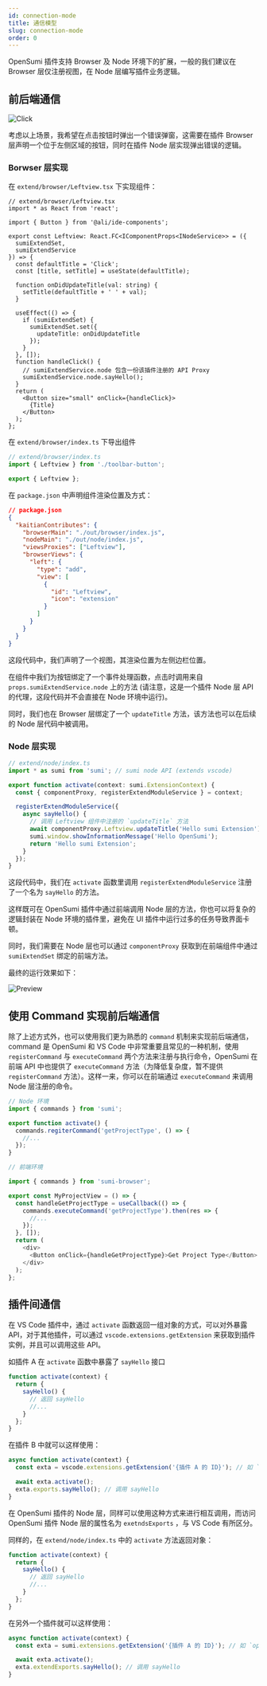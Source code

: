 ```yaml
---
id: connection-mode
title: 通信模型
slug: connection-mode
order: 0
---
```


OpenSumi 插件支持 Browser 及 Node 环境下的扩展，一般的我们建议在 Browser 层仅注册视图，在 Node 层编写插件业务逻辑。

## 前后端通信

![Click](https://img.alicdn.com/imgextra/i3/O1CN01jgVXs41u6YSrFgIZY_!!6000000005988-2-tps-362-120.png)

考虑以上场景，我希望在点击按钮时弹出一个错误弹窗，这需要在插件 Browser 层声明一个位于左侧区域的按钮，同时在插件 Node 层实现弹出错误的逻辑。

### Borwser 层实现

在 `extend/browser/Leftview.tsx` 下实现组件：

```tsx
// extend/browser/Leftview.tsx
import * as React from 'react';

import { Button } from '@ali/ide-components';

export const Leftview: React.FC<IComponentProps<INodeService>> = ({
  sumiExtendSet,
  sumiExtendService
}) => {
  const defaultTitle = 'Click';
  const [title, setTitle] = useState(defaultTitle);

  function onDidUpdateTitle(val: string) {
    setTitle(defaultTitle + ' ' + val);
  }

  useEffect(() => {
    if (sumiExtendSet) {
      sumiExtendSet.set({
        updateTitle: onDidUpdateTitle
      });
    }
  }, []);
  function handleClick() {
    // sumiExtendService.node 包含一份该插件注册的 API Proxy
    sumiExtendService.node.sayHello();
  }
  return (
    <Button size="small" onClick={handleClick}>
      {Title}
    </Button>
  );
};
```

在 `extend/browser/index.ts` 下导出组件

```typescript
// extend/browser/index.ts
import { Leftview } from './toolbar-button';

export { Leftview };
```

在 `package.json` 中声明组件渲染位置及方式：

```json
// package.json
{
  "kaitianContributes": {
    "browserMain": "./out/browser/index.js",
    "nodeMain": "./out/node/index.js",
    "viewsProxies": ["Leftview"],
    "browserViews": {
      "left": {
        "type": "add",
        "view": [
          {
            "id": "Leftview",
            "icon": "extension"
          }
        ]
      }
    }
  }
}
```

这段代码中，我们声明了一个视图，其渲染位置为左侧边栏位置。

在组件中我们为按钮绑定了一个事件处理函数，点击时调用来自 `props.sumiExtendService.node` 上的方法 (请注意，这是一个插件 Node 层 API 的代理，这段代码并不会直接在 Node 环境中运行)。

同时，我们也在 Browser 层绑定了一个 `updateTitle` 方法，该方法也可以在后续的 Node 层代码中被调用。

### Node 层实现

```typescript
// extend/node/index.ts
import * as sumi from 'sumi'; // sumi node API (extends vscode)

export function activate(context: sumi.ExtensionContext) {
  const { componentProxy, registerExtendModuleService } = context;

  registerExtendModuleService({
    async sayHello() {
      // 调用 Leftview 组件中注册的 `updateTitle` 方法
      await componentProxy.Leftview.updateTitle('Hello sumi Extension');
      sumi.window.showInformationMessage('Hello OpenSumi');
      return 'Hello sumi Extension';
    }
  });
}
```

这段代码中，我们在 `activate` 函数里调用 `registerExtendModuleService` 注册了一个名为 `sayHello` 的方法。

这样既可在 OpenSumi 插件中通过前端调用 Node 层的方法，你也可以将复杂的逻辑封装在 Node 环境的插件里，避免在 UI 插件中运行过多的任务导致界面卡顿。

同时，我们需要在 Node 层也可以通过 `componentProxy` 获取到在前端组件中通过 `sumiExtendSet` 绑定的前端方法。

最终的运行效果如下：

![Preview](https://img.alicdn.com/imgextra/i3/O1CN01rQT5p11bgl4Y5Jiau_!!6000000003495-1-tps-960-518.gif)

## 使用 Command 实现前后端通信

除了上述方式外，也可以使用我们更为熟悉的 `command` 机制来实现前后端通信，command 是 OpenSumi 和 VS Code 中非常重要且常见的一种机制，使用 `registerCommand` 与 `executeCommand` 两个方法来注册与执行命令，OpenSumi 在前端 API 中也提供了 `executeCommand` 方法（为降低复杂度，暂不提供 `registerCommand` 方法）。这样一来，你可以在前端通过 `executeCommand` 来调用 Node 层注册的命令。

```typescript
// Node 环境
import { commands } from 'sumi';

export function activate() {
  commands.regiterCommand('getProjectType', () => {
    //...
  });
}

// 前端环境

import { commands } from 'sumi-browser';

export const MyProjectView = () => {
  const handleGetProjectType = useCallback(() => {
    commands.executeCommand('getProjectType').then(res => {
      //...
    });
  }, []);
  return (
    <div>
      <Button onClick={handleGetProjectType}>Get Project Type</Button>
    </div>
  );
};
```

## 插件间通信

在 VS Code 插件中，通过 `activate` 函数返回一组对象的方式，可以对外暴露 API，对于其他插件，可以通过 `vscode.extensions.getExtension` 来获取到插件实例，并且可以调用这些 API。

如插件 A 在 `activate` 函数中暴露了 `sayHello` 接口

```ts
function activate(context) {
  return {
    sayHello() {
      // 返回 sayHello
      //...
    }
  };
}
```

在插件 B 中就可以这样使用：

```ts
async function activate(context) {
  const exta = vscode.extensions.getExtension('{插件 A 的 ID}'); // 如 `opensumi.a`

  await exta.activate();
  exta.exports.sayHello(); // 调用 sayHello
}
```

在 OpenSumi 插件的 Node 层，同样可以使用这种方式来进行相互调用，而访问 OpenSumi 插件 Node 层的属性名为 `exetndsExports` ，与 VS Code 有所区分。

同样的，在 `extend/node/index.ts` 中的 `activate` 方法返回对象：

```typescript
function activate(context) {
  return {
    sayHello() {
      // 返回 sayHello
      //...
    }
  };
}
```

在另外一个插件就可以这样使用：

```ts
async function activate(context) {
  const exta = sumi.extensions.getExtension('{插件 A 的 ID}'); // 如 `opensumi.a`

  await exta.activate();
  exta.extendExports.sayHello(); // 调用 sayHello
}
```
